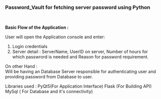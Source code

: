 <p> 
<h3>Password_Vault for fetching server password using Python</h3><br>


**Basic Flow of the Application :**

User will open the Application console and enter:
  1. Login credentials 
  2. Server detail : ServerName, UserID on server, Number of hours for which passwrord is needed and Reason for password requirement.
  
On other Hand :<br>
    Will be having an Database Server responsible for authenticating user and providing password from Database to user.
 
  
 Libraries used :
 PyQt5(For Application Interface)
 Flask (For Building API)
 MySql ( For Database and it's connectivity)
 
 
 
